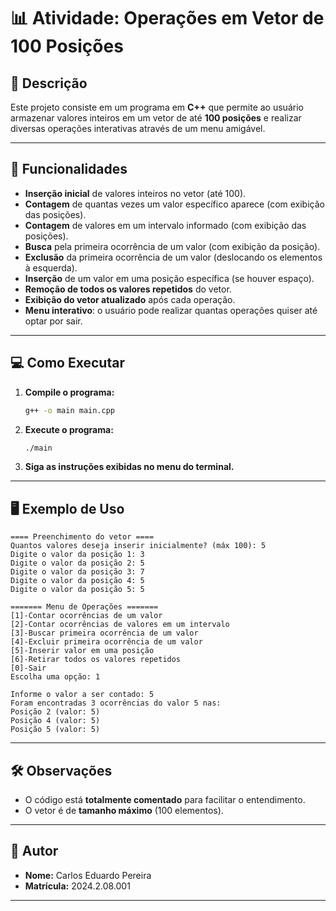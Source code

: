 # 📊 Atividade: Operações em Vetor de 100 Posições

## 📝 Descrição

Este projeto consiste em um programa em **C++** que permite ao usuário armazenar valores inteiros em um vetor de até **100 posições** e realizar diversas operações interativas através de um menu amigável.

---

## 🚀 Funcionalidades

- **Inserção inicial** de valores inteiros no vetor (até 100).
- **Contagem** de quantas vezes um valor específico aparece (com exibição das posições).
- **Contagem** de valores em um intervalo informado (com exibição das posições).
- **Busca** pela primeira ocorrência de um valor (com exibição da posição).
- **Exclusão** da primeira ocorrência de um valor (deslocando os elementos à esquerda).
- **Inserção** de um valor em uma posição específica (se houver espaço).
- **Remoção de todos os valores repetidos** do vetor.
- **Exibição do vetor atualizado** após cada operação.
- **Menu interativo**: o usuário pode realizar quantas operações quiser até optar por sair.

---

## 💻 Como Executar

1. **Compile o programa:**

   ```sh
   g++ -o main main.cpp
   ```

2. **Execute o programa:**

   ```sh
   ./main
   ```

3. **Siga as instruções exibidas no menu do terminal.**

---

## 🖥️ Exemplo de Uso

```
==== Preenchimento do vetor ====
Quantos valores deseja inserir inicialmente? (máx 100): 5
Digite o valor da posição 1: 3
Digite o valor da posição 2: 5
Digite o valor da posição 3: 7
Digite o valor da posição 4: 5
Digite o valor da posição 5: 5

======= Menu de Operações =======
[1]-Contar ocorrências de um valor
[2]-Contar ocorrências de valores em um intervalo
[3]-Buscar primeira ocorrência de um valor
[4]-Excluir primeira ocorrência de um valor
[5]-Inserir valor em uma posição
[6]-Retirar todos os valores repetidos
[0]-Sair
Escolha uma opção: 1

Informe o valor a ser contado: 5
Foram encontradas 3 ocorrências do valor 5 nas:
Posição 2 (valor: 5)
Posição 4 (valor: 5)
Posição 5 (valor: 5)
```

---

## 🛠️ Observações

- O código está **totalmente comentado** para facilitar o entendimento.
- O vetor é de **tamanho máximo** (100 elementos).

---

## 👤 Autor

- **Nome:** Carlos Eduardo Pereira
- **Matrícula:** 2024.2.08.001

---
